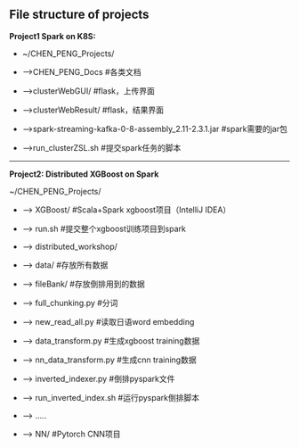 ## File structure of projects

**Project1 Spark on K8S:**

- ~/CHEN_PENG_Projects/

- -->CHEN_PENG_Docs #各类文档

- -->clusterWebGUI/ #flask，上传界面

- -->clusterWebResult/ #flask，结果界面

- -->spark-streaming-kafka-0-8-assembly_2.11-2.3.1.jar #spark需要的jar包

- -->run_clusterZSL.sh #提交spark任务的脚本

---

**Project2: Distributed XGBoost on Spark**

~/CHEN_PENG_Projects/

- --> XGBoost/ #Scala+Spark xgboost项目（IntelliJ IDEA）

- --> run.sh #提交整个xgboost训练项目到spark

- --> distributed_workshop/

- --> data/ #存放所有数据

- --> fileBank/ #存放倒排用到的数据

- --> full_chunking.py #分词

- --> new_read_all.py #读取日语word embedding

- --> data_transform.py #生成xgboost training数据

- --> nn_data_transform.py #生成cnn training数据

- --> inverted_indexer.py #倒排pyspark文件

- --> run_inverted_index.sh #运行pyspark倒排脚本

- --> .....

- --> NN/ #Pytorch CNN项目

